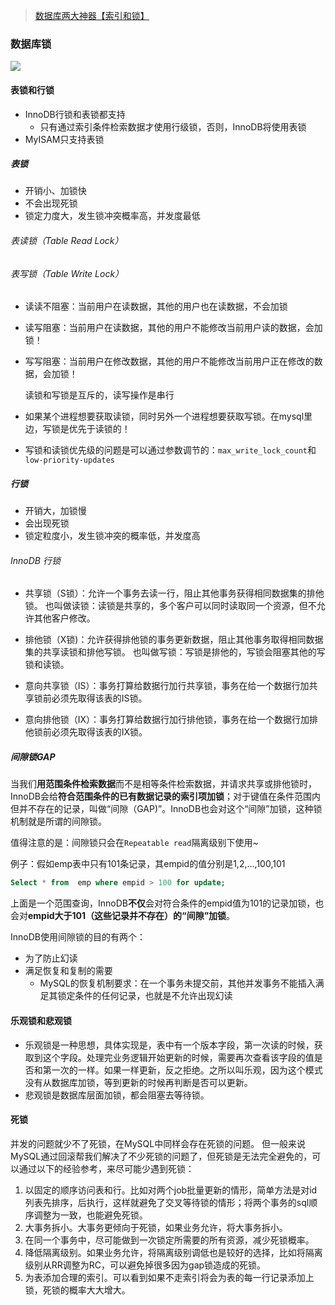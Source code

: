 

> [数据库两大神器【索引和锁】](https://juejin.im/post/6844903645125820424)

### 数据库锁

![](https://gitee.com/dachuant/image/raw/master/picgo/1.png)

#### 表锁和行锁
- InnoDB行锁和表锁都支持
	- 只有通过索引条件检索数据才使用行级锁，否则，InnoDB将使用表锁 	
- MyISAM只支持表锁
##### 表锁

- 开销小、加锁快
- 不会出现死锁
- 锁定力度大，发生锁冲突概率高，并发度最低
###### 表读锁（Table Read Lock）
###### 表写锁（Table Write Lock）
- 读读不阻塞：当前用户在读数据，其他的用户也在读数据，不会加锁

- 读写阻塞：当前用户在读数据，其他的用户不能修改当前用户读的数据，会加锁！

- 写写阻塞：当前用户在修改数据，其他的用户不能修改当前用户正在修改的数据，会加锁！

  

  读锁和写锁是互斥的，读写操作是串行

- 如果某个进程想要获取读锁，同时另外一个进程想要获取写锁。在mysql里边，写锁是优先于读锁的！

- 写锁和读锁优先级的问题是可以通过参数调节的：`max_write_lock_count`和`low-priority-updates`

##### 行锁

- 开销大，加锁慢
- 会出现死锁
- 锁定粒度小，发生锁冲突的概率低，并发度高

###### InnoDB 行锁
- 共享锁（S锁）：允许一个事务去读一行，阻止其他事务获得相同数据集的排他锁。
	也叫做读锁：读锁是共享的，多个客户可以同时读取同一个资源，但不允许其他客户修改。
	
- 排他锁（X锁)：允许获得排他锁的事务更新数据，阻止其他事务取得相同数据集的共享读锁和排他写锁。
	也叫做写锁：写锁是排他的，写锁会阻塞其他的写锁和读锁。
	
- 意向共享锁（IS）：事务打算给数据行加行共享锁，事务在给一个数据行加共享锁前必须先取得该表的IS锁。

- 意向排他锁（IX）：事务打算给数据行加行排他锁，事务在给一个数据行加排他锁前必须先取得该表的IX锁。

#####  间隙锁GAP

  当我们**用范围条件检索数据**而不是相等条件检索数据，并请求共享或排他锁时，InnoDB会给**符合范围条件的已有数据记录的索引项加锁**；对于键值在条件范围内但并不存在的记录，叫做“间隙（GAP)”。InnoDB也会对这个“间隙”加锁，这种锁机制就是所谓的间隙锁。

  值得注意的是：间隙锁只会在`Repeatable read`隔离级别下使用~

  例子：假如emp表中只有101条记录，其empid的值分别是1,2,...,100,101

  ```sql
  Select * from  emp where empid > 100 for update;
  ```

  上面是一个范围查询，InnoDB**不仅**会对符合条件的empid值为101的记录加锁，也会对**empid大于101（这些记录并不存在）的“间隙”加锁**。

  InnoDB使用间隙锁的目的有两个：

  - 为了防止幻读
  - 满足恢复和复制的需要
    - MySQL的恢复机制要求：在一个事务未提交前，其他并发事务不能插入满足其锁定条件的任何记录，也就是不允许出现幻读

#### 乐观锁和悲观锁
- 乐观锁是一种思想，具体实现是，表中有一个版本字段，第一次读的时候，获取到这个字段。处理完业务逻辑开始更新的时候，需要再次查看该字段的值是否和第一次的一样。如果一样更新，反之拒绝。之所以叫乐观，因为这个模式没有从数据库加锁，等到更新的时候再判断是否可以更新。
- 悲观锁是数据库层面加锁，都会阻塞去等待锁。
#### 死锁
并发的问题就少不了死锁，在MySQL中同样会存在死锁的问题。
但一般来说MySQL通过回滚帮我们解决了不少死锁的问题了，但死锁是无法完全避免的，可以通过以下的经验参考，来尽可能少遇到死锁：
1. 以固定的顺序访问表和行。比如对两个job批量更新的情形，简单方法是对id列表先排序，后执行，这样就避免了交叉等待锁的情形；将两个事务的sql顺序调整为一致，也能避免死锁。
2. 大事务拆小。大事务更倾向于死锁，如果业务允许，将大事务拆小。
3. 在同一个事务中，尽可能做到一次锁定所需要的所有资源，减少死锁概率。
4. 降低隔离级别。如果业务允许，将隔离级别调低也是较好的选择，比如将隔离级别从RR调整为RC，可以避免掉很多因为gap锁造成的死锁。
5. 为表添加合理的索引。可以看到如果不走索引将会为表的每一行记录添加上锁，死锁的概率大大增大。






